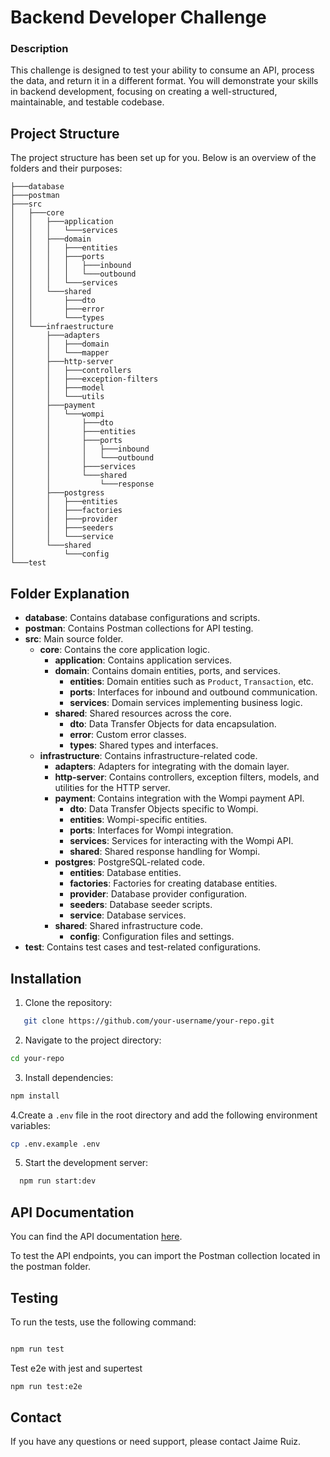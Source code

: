 # Backend Developer Challenge

### Description

This challenge is designed to test your ability to consume an API, process the data, and return it in a different
format. You will demonstrate your skills in backend development, focusing on creating a well-structured, maintainable,
and testable codebase.

## Project Structure

The project structure has been set up for you. Below is an overview of the folders and their purposes:

```
├───database
├───postman
├───src
│   ├───core
│   │   ├───application
│   │   │   └───services
│   │   ├───domain
│   │   │   ├───entities
│   │   │   ├───ports
│   │   │   │   ├───inbound
│   │   │   │   └───outbound
│   │   │   └───services
│   │   └───shared
│   │       ├───dto
│   │       ├───error
│   │       └───types
│   └───infraestructure
│       ├───adapters
│       │   ├───domain
│       │   └───mapper
│       ├───http-server
│       │   ├───controllers
│       │   ├───exception-filters
│       │   ├───model
│       │   └───utils
│       ├───payment
│       │   └───wompi
│       │       ├───dto
│       │       ├───entities
│       │       ├───ports
│       │       │   ├───inbound
│       │       │   └───outbound
│       │       ├───services
│       │       └───shared
│       │           └───response
│       ├───postgress
│       │   ├───entities
│       │   ├───factories
│       │   ├───provider
│       │   ├───seeders
│       │   └───service
│       └───shared
│           └───config
└───test
```

## Folder Explanation

- **database**: Contains database configurations and scripts.
- **postman**: Contains Postman collections for API testing.
- **src**: Main source folder.
    - **core**: Contains the core application logic.
        - **application**: Contains application services.
        - **domain**: Contains domain entities, ports, and services.
            - **entities**: Domain entities such as `Product`, `Transaction`, etc.
            - **ports**: Interfaces for inbound and outbound communication.
            - **services**: Domain services implementing business logic.
        - **shared**: Shared resources across the core.
            - **dto**: Data Transfer Objects for data encapsulation.
            - **error**: Custom error classes.
            - **types**: Shared types and interfaces.
    - **infrastructure**: Contains infrastructure-related code.
        - **adapters**: Adapters for integrating with the domain layer.
        - **http-server**: Contains controllers, exception filters, models, and utilities for the HTTP server.
        - **payment**: Contains integration with the Wompi payment API.
            - **dto**: Data Transfer Objects specific to Wompi.
            - **entities**: Wompi-specific entities.
            - **ports**: Interfaces for Wompi integration.
            - **services**: Services for interacting with the Wompi API.
            - **shared**: Shared response handling for Wompi.
        - **postgres**: PostgreSQL-related code.
            - **entities**: Database entities.
            - **factories**: Factories for creating database entities.
            - **provider**: Database provider configuration.
            - **seeders**: Database seeder scripts.
            - **service**: Database services.
        - **shared**: Shared infrastructure code.
            - **config**: Configuration files and settings.
- **test**: Contains test cases and test-related configurations.

## Installation

1. Clone the repository: 
```sh
   git clone https://github.com/your-username/your-repo.git
```
2. Navigate to the project directory: 
```sh 
cd your-repo
```
3. Install dependencies: 
```sh 
npm install 
```
4.Create a `.env` file in the root directory and add the following environment variables: 
```sh 
cp .env.example .env
```
5. Start the development server: 
```bash 
  npm run start:dev
```

## API Documentation
You can find the API documentation [here](https://documenter.getpostman.com/view/16480692/2sA3rwMuDJ).

To test the API endpoints, you can import the Postman collection located in the postman folder.

## Testing
To run the tests, use the following command:

```sh 

npm run test

```

Test e2e with jest and supertest
```sh
npm run test:e2e
```

## Contact 
If you have any questions or need support, please contact Jaime Ruiz.

